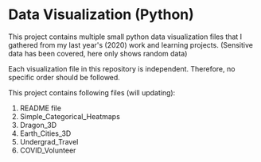 # Data Visualization (Python)

This project contains multiple small python data visualization files that I gathered from my last year's (2020) work and learning projects. (Sensitive data has been covered, here only shows random data)

Each visualization file in this repository is independent. Therefore, no specific order should be followed.

This project contains following files (will updating): 
1. README file
2. Simple_Categorical_Heatmaps
3. Dragon_3D
4. Earth_Cities_3D
5. Undergrad_Travel
6. COVID_Volunteer
